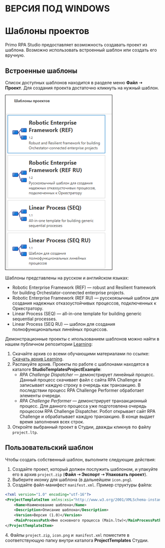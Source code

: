 # ВЕРСИЯ ПОД WINDOWS

# Шаблоны проектов

Primo RPA Studio предоставляет возможность создавать проект из шаблона. Возможно использовать встроенный шаблон или создать его вручную.

## Встроенные шаблоны

Список доступных шаблонов находится в разделе меню **Файл ➝ Проект**. Для создания проекта достаточно кликнуть на нужный шаблон.

![](../resources/projects/project-templates-list.png)

Шаблоны представлены на русском и английском языках:
* Robotic Enterprise Framework (REF) — robust and Resilient framework for building Orchestator-connected enterprise projects.
* Robotic Enterprise Framework (REF RU) — русскоязычный шаблон для создания надежных отказоустойчивых процессов, подключенных к Оркестратору.
* Linear Process (SEQ) — all-in-one template for building generic sequential processes.
* Linear Process (SEQ RU) — шаблон для создания полнофункциональных линейных процессов.

Демонстрационные проекты с ипользованием шаблонов можно найти в нашем публичном репозитории [Learning](https://github.com/PrimoRPA/Learning/tree/master):
1. Скачайте архив со всеми обучающими материалами по ссылке: [Скачать архив Learning](https://github.com/PrimoRPA/Learning/archive/refs/heads/master.zip).
2. Распакуйте архив. Проекты по работе с шаблонами находятся в каталоге **StudioTemplatesProjectExample**:
   * *RPA Challenge Dispatcher* — демонстрирует линейный процесс. Данный процесс скачивает файл с сайта RPA Challenge и записывает каждую строку в очередь как транзакцию. В последствии процесс RPA Challenge Performer обработает элементы очереди.
   * *RPA Challenge Performer* — демонстрирует транзакционный процесс. Для данного процесса уже подготовлена очередь процессом RPA Challenge Dispatcher. Робот открывает сайт RPA Challenge и обрабатывает каждую транзакцию. В конце выдает время заполнения всех строк.
3. Откройте выбранный проект в Студии, дважды кликнув по файлу `project.ltp`.


## Пользовательский шаблон

Чтобы создать собственный шаблон, выполните следующие действия:

1. Создайте проект, который должен послужить шаблоном, и упакуйте его в архив `project.zip` (**Файл ➝ Экспорт ➝ Упаковать проект**).
2. Выберите иконку для шаблона (в дальнейшем `icon.png`).
3. Создайте файл-манифест `manifest.xml`. Пример структуры файла:

```xml
<?xml version="1.0" encoding="utf-16"?>
<ProjectTemplateItem xmlns:xsi="http://www.w3.org/2001/XMLSchema-instance" xmlns:xsd="http://www.w3.org/2001/XMLSchema">
    <Name>Наименование шаблона</Name>
    <Description>Описание шаблона</Description>
    <Version>Версия (1.0)</Version>
    <MainProcessPath>Имя основного процесса (Main.ltw)</MainProcessPath>
</ProjectTemplateItem>
```

4\.  Файлы `project.zip`, `icon.png` и` manifest.xml` поместите в соответствующую папку внутри каталога **ProjectTemplates** Студии.
